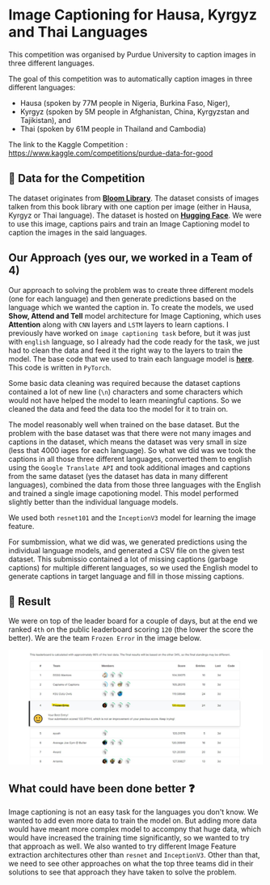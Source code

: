 # Image Captioning for Hausa, Kyrgyz and Thai Languages

This competition was organised by Purdue University to caption images in three different languages. 

The goal of this competition was to automatically caption images in three different languages:

- Hausa (spoken by 77M people in Nigeria, Burkina Faso, Niger),
- Kyrgyz (spoken by 5M people in Afghanistan, China, Kyrgyzstan and Tajikistan), and
- Thai (spoken by 61M people in Thailand and Cambodia)

The link to the Kaggle Competition : https://www.kaggle.com/competitions/purdue-data-for-good

## 💾 Data for the Competition

The dataset originates from [**Bloom Library**](https://bloomlibrary.org/). The dataset consists of images talken from this book library with one caption per image (either in Hausa, Kyrgyz or Thai language). The dataset is hosted on [**Hugging Face**](https://huggingface.co/datasets/sil-ai/bloom-captioning). We were to use this image, captions pairs and train an Image Captioning model to caption the images in the said languages.

## Our Approach (yes our, we worked in a Team of 4)

Our approach to solving the problem was to create three different models (one for each language) and then generate predictions based on the language which we wanted the caption in. To create the models, we used **Show, Attend and Tell** model architecture for Image Captioning, which uses **Attention** along with `CNN` layers and `LSTM` layers to learn captions. I previously have worked on `image captioning task` before, but it was just with `english` language, so I already had the code ready for the task, we just had to clean the data and feed it the right way to the layers to train the model. The base code that we used to train each language model is [**here**](https://github.com/vatsalmpatel/Image-Captioning-with-PyTorch-and-Attention-Networks). This code is written in `PyTorch`.

Some basic data cleaning was required because the dataset captions contained a lot of new line (`\n`) characters and some characters which would not have helped the model to learn meaningful captions. So we cleaned the data and feed the data too the model for it to train on.

The model reasonably well when trained on the base dataset. But the problem with the base dataset was that there were not many images and captions in the dataset, which means the dataset was very small in size (less that 4000 iages for each language). So what we did was we took the captions in all those three different languages, converted them to english using the `Google Translate API` and took additional images and captions from the same dataset (yes the dataset has data in many different languages), combined the data from those three languages with the English and trained a single image capotioning model. This model performed slightly better than the individual language models.

We used both `resnet101` and the `InceptionV3` model for learning the image feature. 

For sumbmission, what we did was, we generated predictions using the individual language models, and generated a CSV file on the given test dataset. This submissio contained a lot of missing captions (garbage captions) for multiple different languages, so we used the English model to generate captions in target language and fill in those missing captions. 

## 🎇 Result

We were on top of the leader board for a couple of days, but at the end we ranked `4th` on the public leaderboard scoring `120` (the lower the score the better). We are the team `Frozen Error` in the image below.

![final_result](./final_result.jpg)

## What could have been done better ❓

Image captioning is not an easy task for the languages you don't know. We wanted to add even more data to train the model on. But adding more data would have meant more complex model to accompny that huge data, which would have increased the training time significantly, so we wanted to try that approach as well. We also wanted to try different Image Feature extraction architectures other than `resnet` and `InceptionV3`. Other than that, we need to see other approaches on what the top three teams did in their solutions to see that approach they have taken to solve the problem.